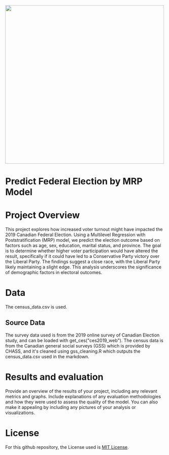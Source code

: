 <img src="https://media.licdn.com/dms/image/C4E12AQHcwl6rswFXkw/article-cover_image-shrink_600_2000/0/1600461296436?e=2147483647&v=beta&t=rheNneNwqloxmEfmSc2W-3fxS5AOokt0BbRYN0oHr4w" width="500" />

# Predict Federal Election by MRP Model

# Project Overview
This project explores how increased voter turnout might have impacted the 2019 Canadian Federal Election. Using a Multilevel Regression with Poststratification (MRP) model, we predict the election outcome based on factors such as age, sex, education, marital status, and province. The goal is to determine whether higher voter participation would have altered the result, specifically if it could have led to a Conservative Party victory over the Liberal Party. The findings suggest a close race, with the Liberal Party likely maintaining a slight edge. This analysis underscores the significance of demographic factors in electoral outcomes.

# Data
The census_data.csv is used.

## Source Data
The survey data used is from the 2019 online survey of Canadian Election study, and can be loaded with get_ces("ces2019_web").
The census data is from the Canadian general social surveys (GSS) which is provided by CHASS, and it's cleaned using gss_cleaning.R which outputs the census_data.csv used in the markdown.

# Results and evaluation
Provide an overview of the results of your project, including any relevant metrics and graphs. Include explanations of any evaluation methodologies and how they were used to assess the quality of the model. You can also make it appealing by including any pictures of your analysis or visualizations.

# License
For this github repository, the License used is [MIT License](https://opensource.org/license/mit/).
